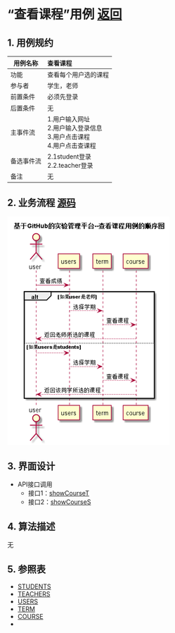 # “查看课程”用例 [返回](../README.md)
## 1. 用例规约

|用例名称|查看课程|
|-------|:-------------|
|功能|查看每个用户选的课程|
|参与者|学生，老师|
|前置条件|必须先登录|
|后置条件|无 |
|主事件流|1.用户输入网址<br/>2.用户输入登录信息<br/>3.用户点击课程<br/>4.用户点击查课程 |
|备选事件流|2.1student登录<br/>2.2.teacher登录 |
|备注|无 |

## 2. 业务流程 [源码](../src/查看课程.puml)
![时序图](../img/查看课程.png)

## 3. 界面设计

* API接口调用
    * 接口1：[showCourseT](../接口/showCourseT.md)
    * 接口2：[showCourseS](../接口/showCourseT.md)

## 4. 算法描述
无
    
## 5. 参照表
* [STUDENTS](../数据库设计.md/#STUDENTS)
* [TEACHERS](../数据库设计.md/#TEACHERS)
* [USERS](../数据库设计.md/#USERS)
* [TERM](../数据库设计.md/#TERM)
* [COURSE](../数据库设计.md/#COURSE)
* 